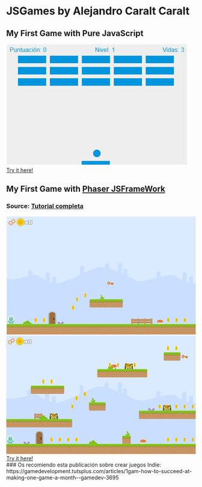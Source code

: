 # JSGames by Alejandro Caralt Caralt
## My First Game with Pure JavaScript
<img src="img/paddle.png" >
<a href="https://losmonitores.000webhostapp.com/MiPrimerJuegoJS/index.html" > Try it here! </a>

## My First Game with <a href="https://Phaser.io"> Phaser JSFrameWork</a>
### Source: <a href="https://mozdevs.github.io/html5-games-workshop/en/guides/platformer/start-here/" >Tutorial completa</a>
<img src="img/lvl0-Phaser.png" >
<img src="img/lvl1-Phaser.png" >
<a href="https://losmonitores.000webhostapp.com/MiPrimerJuegoPhaser/index.html" > Try it here! </a><br>
### Os recomiendo esta publicación sobre crear juegos Indie:
https://gamedevelopment.tutsplus.com/articles/1gam-how-to-succeed-at-making-one-game-a-month--gamedev-3695
